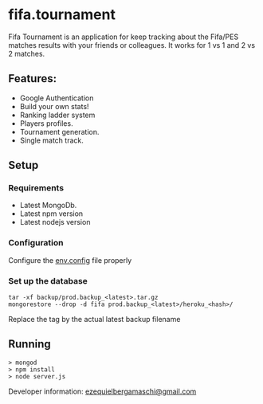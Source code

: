 # fifa.tournament

Fifa Tournament is an application for keep tracking about the Fifa/PES matches results with your friends or colleagues. It works for 1 vs 1 and 2 vs 2 matches.

## Features:

- Google Authentication
- Build your own stats!
- Ranking ladder system
- Players profiles.
- Tournament generation.
- Single match track.

## Setup

### Requirements 
- Latest MongoDb.
- Latest npm version
- Latest nodejs version

### Configuration
Configure the [env.config](env.config) file properly

### Set up the database
```Shell
tar -xf backup/prod.backup_<latest>.tar.gz 
mongorestore --drop -d fifa prod.backup_<latest>/heroku_<hash>/
```
Replace the <latest> tag by the actual latest backup filename

## Running
```Shell
> mongod
> npm install
> node server.js
```

Developer information: ezequielbergamaschi@gmail.com
